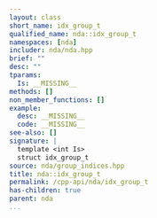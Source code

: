 ```yaml
---
layout: class
short_name: idx_group_t
qualified_name: nda::idx_group_t
namespaces: [nda]
includer: nda/nda.hpp
brief: ""
desc: ""
tparams:
  Is: __MISSING__
methods: []
non_member_functions: []
example:
  desc: __MISSING__
  code: __MISSING__
see-also: []
signature: |
  template <int Is> 
  struct idx_group_t
source: nda/group_indices.hpp
title: nda::idx_group_t
permalink: /cpp-api/nda/idx_group_t
has-children: true
parent: nda
...
```


